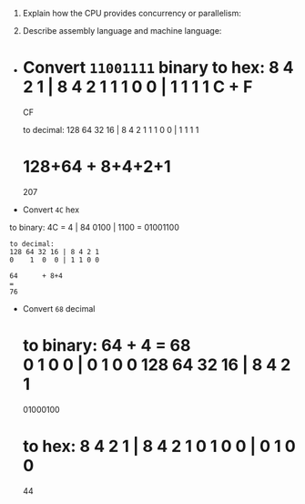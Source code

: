 <!-- Answers to the Short Answer Essay Questions go here -->

1. Explain how the CPU provides concurrency or parallelism:


2. Describe assembly language and machine language:


* Convert `11001111` binary
 to hex:
    8 4 2 1 | 8 4 2 1
    1 1 0 0 | 1 1 1 1
    C       +       F
    =
    CF

    to decimal:
    128 64 32 16 | 8 4 2 1
    1    1  0  0 | 1 1 1 1

    128+64      + 8+4+2+1 
    = 
    207


* Convert `4C` hex

 to binary:
    4C = 4 |   84
        0100 | 1100
    =
    01001100  

    to decimal:
    128 64 32 16 | 8 4 2 1
    0    1  0  0 | 1 1 0 0

    64      + 8+4 
    = 
    76


* Convert `68` decimal

    to binary:
         64       +   4  = 68     
       0  1  0  0 | 0 1 0 0
     128 64 32 16 | 8 4 2 1
    =
    01000100

    to hex:
    8 4 2 1 | 8 4 2 1
    0 1 0 0 | 0 1 0 0
    =
    44